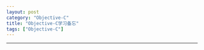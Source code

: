 ```yaml
---
layout: post
category: "Objective-C"
title: "Objective-C学习备忘"
tags: ["Objective-C"]
---
```



*******************************